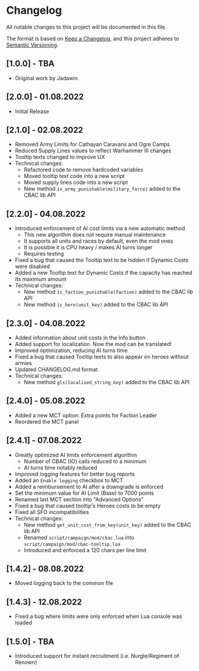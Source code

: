 # Changelog

All notable changes to this project will be documented in this file.

The format is based on [Keep a Changelog](https://keepachangelog.com/en/1.0.0/),
and this project adheres to [Semantic Versioning](https://semver.org/spec/v2.0.0.html).

## [1.0.0] - TBA

- Original work by Jadawin

## [2.0.0] - 01.08.2022

- Initial Release

## [2.1.0] - 02.08.2022

- Removed Army Limits for Cathayan Caravans and Ogre Camps
- Reduced Supply Lines values to reflect Warhammer III changes
- Tooltip texts changed to improve UX
- Technical changes:
  - Refactored code to remove hardcoded variables
  - Moved tooltip text code into a new script
  - Moved supply lines code into a new script
  - New method `is_army_punishable(military_force)` added to the CBAC lib API

## [2.2.0] - 04.08.2022

- Introduced enforcement of AI cost limits via a new automatic method
  - This new algorithm does not require manual maintenance
  - It supports all units and races by default, even the mod ones
  - It is possible it is CPU heavy / makes AI turns longer
  - Requires testing
- Fixed a bug that caused the Tooltip text to be hidden if Dynamic Costs were disabled
- Added a new Tooltip text for Dynamic Costs if the capacity has reached its maximum amount
- Technical changes:
  - New method `is_faction_punishable(faction)` added to the CBAC lib API
  - New method `is_hero(unit_key)` added to the CBAC lib API

## [2.3.0] - 04.08.2022

- Added information about unit costs in the Info button
- Added support for localization. Now the mod can be translated!
- Improved optimization, reducing AI turns time
- Fixed a bug that caused Tooltip texts to also appear on heroes without armies
- Updated CHANGELOG.md format
- Technical changes:
  - New method `gls(localised_string_key)` added to the CBAC lib API

## [2.4.0] - 05.08.2022

- Added a new MCT option: Extra points for Faction Leader
- Reordered the MCT panel

## [2.4.1] - 07.08.2022

- Greatly optimized AI limits enforcement algorithm
  - Number of CBAC (IO) calls reduced to a minimum
  - AI turns time notably reduced
- Improved logging features for better bug reports
- Added an `Enable logging` checkbox to MCT
- Added a reimbursement to AI after a downgrade is enforced
- Set the minimum value for AI Limit (Base) to 7000 points
- Renamed last MCT section into "Advanced Options"
- Fixed a bug that caused tooltip's Heroes costs to be empty
- Fixed all SFO incompatibilities
- Technical changes:
  - New method `get_unit_cost_from_key(unit_key)` added to the CBAC lib API
  - Renamed `script/campaign/mod/cbac.lua` into `script/campaign/mod/cbac-tooltip.lua`
  - Introduced and enforced a 120 chars per line limit

## [1.4.2] - 08.08.2022

- Moved logging back to the common file

## [1.4.3] - 12.08.2022

- Fixed a bug where limits were only enforced when Lua console was loaded

## [1.5.0] - TBA

- Introduced support for instant recruitment (i.e. Nurgle/Regiment of Renown)
